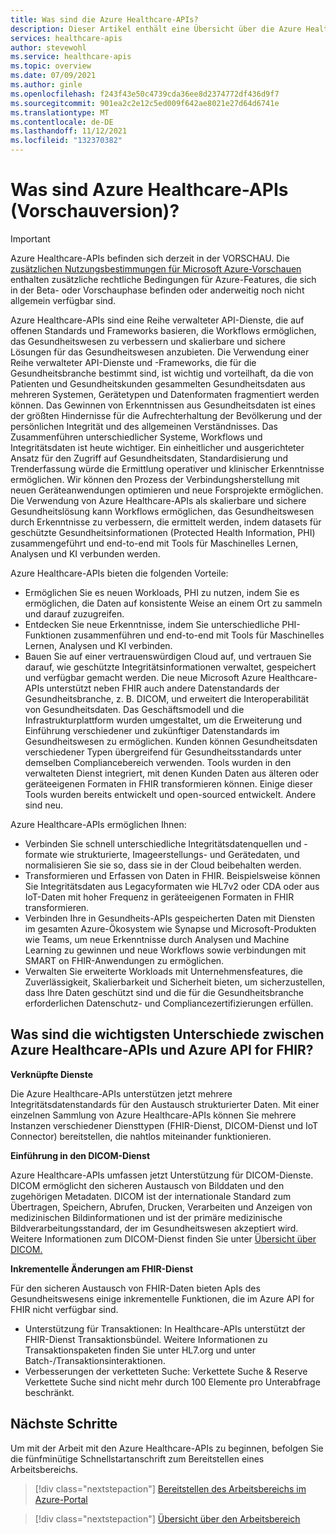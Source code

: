 ```yaml
---
title: Was sind die Azure Healthcare-APIs?
description: Dieser Artikel enthält eine Übersicht über die Azure Healthcare-APIs.
services: healthcare-apis
author: stevewohl
ms.service: healthcare-apis
ms.topic: overview
ms.date: 07/09/2021
ms.author: ginle
ms.openlocfilehash: f243f43e50c4739cda36ee8d2374772df436d9f7
ms.sourcegitcommit: 901ea2c2e12c5ed009f642ae8021e27d64d6741e
ms.translationtype: MT
ms.contentlocale: de-DE
ms.lasthandoff: 11/12/2021
ms.locfileid: "132370382"
---
```

# <a name="what-is-azure-healthcare-apis-preview"></a>Was sind Azure Healthcare-APIs (Vorschauversion)?

> [!IMPORTANT]
> Azure Healthcare-APIs befinden sich derzeit in der VORSCHAU. Die [zusätzlichen Nutzungsbestimmungen für Microsoft Azure-Vorschauen](https://azure.microsoft.com/support/legal/preview-supplemental-terms/) enthalten zusätzliche rechtliche Bedingungen für Azure-Features, die sich in der Beta- oder Vorschauphase befinden oder anderweitig noch nicht allgemein verfügbar sind.

Azure Healthcare-APIs sind eine Reihe verwalteter API-Dienste, die auf offenen Standards und Frameworks basieren, die Workflows ermöglichen, das Gesundheitswesen zu verbessern und skalierbare und sichere Lösungen für das Gesundheitswesen anzubieten. Die Verwendung einer Reihe verwalteter API-Dienste und -Frameworks, die für die Gesundheitsbranche bestimmt sind, ist wichtig und vorteilhaft, da die von Patienten und Gesundheitskunden gesammelten Gesundheitsdaten aus mehreren Systemen, Gerätetypen und Datenformaten fragmentiert werden können. Das Gewinnen von Erkenntnissen aus Gesundheitsdaten ist eines der größten Hindernisse für die Aufrechterhaltung der Bevölkerung und der persönlichen Integrität und des allgemeinen Verständnisses. Das Zusammenführen unterschiedlicher Systeme, Workflows und Integritätsdaten ist heute wichtiger. Ein einheitlicher und ausgerichteter Ansatz für den Zugriff auf Gesundheitsdaten, Standardisierung und Trenderfassung würde die Ermittlung operativer und klinischer Erkenntnisse ermöglichen. Wir können den Prozess der Verbindungsherstellung mit neuen Geräteanwendungen optimieren und neue Forsprojekte ermöglichen. Die Verwendung von Azure Healthcare-APIs als skalierbare und sichere Gesundheitslösung kann Workflows ermöglichen, das Gesundheitswesen durch Erkenntnisse zu verbessern, die ermittelt werden, indem datasets für geschützte Gesundheitsinformationen (Protected Health Information, PHI) zusammengeführt und end-to-end mit Tools für Maschinelles Lernen, Analysen und KI verbunden werden. 

Azure Healthcare-APIs bieten die folgenden Vorteile:
* Ermöglichen Sie es neuen Workloads, PHI zu nutzen, indem Sie es ermöglichen, die Daten auf konsistente Weise an einem Ort zu sammeln und darauf zuzugreifen.
* Entdecken Sie neue Erkenntnisse, indem Sie unterschiedliche PHI-Funktionen zusammenführen und end-to-end mit Tools für Maschinelles Lernen, Analysen und KI verbinden.
* Bauen Sie auf einer vertrauenswürdigen Cloud auf, und vertrauen Sie darauf, wie geschützte Integritätsinformationen verwaltet, gespeichert und verfügbar gemacht werden.
Die neue Microsoft Azure Healthcare-APIs unterstützt neben FHIR auch andere Datenstandards der Gesundheitsbranche, z. B. DICOM, und erweitert die Interoperabilität von Gesundheitsdaten. Das Geschäftsmodell und die Infrastrukturplattform wurden umgestaltet, um die Erweiterung und Einführung verschiedener und zukünftiger Datenstandards im Gesundheitswesen zu ermöglichen. Kunden können Gesundheitsdaten verschiedener Typen übergreifend für Gesundheitsstandards unter demselben Compliancebereich verwenden. Tools wurden in den verwalteten Dienst integriert, mit denen Kunden Daten aus älteren oder geräteeigenen Formaten in FHIR transformieren können. Einige dieser Tools wurden bereits entwickelt und open-sourced entwickelt. Andere sind neu.

Azure Healthcare-APIs ermöglichen Ihnen: 
* Verbinden Sie schnell unterschiedliche Integritätsdatenquellen und -formate wie strukturierte, Imageerstellungs- und Gerätedaten, und normalisieren Sie sie so, dass sie in der Cloud beibehalten werden.
* Transformieren und Erfassen von Daten in FHIR. Beispielsweise können Sie Integritätsdaten aus Legacyformaten wie HL7v2 oder CDA oder aus IoT-Daten mit hoher Frequenz in geräteeigenen Formaten in FHIR transformieren.
* Verbinden Ihre in Gesundheits-APIs gespeicherten Daten mit Diensten im gesamten Azure-Ökosystem wie Synapse und Microsoft-Produkten wie Teams, um neue Erkenntnisse durch Analysen und Machine Learning zu gewinnen und neue Workflows sowie verbindungen mit SMART on FHIR-Anwendungen zu ermöglichen.
* Verwalten Sie erweiterte Workloads mit Unternehmensfeatures, die Zuverlässigkeit, Skalierbarkeit und Sicherheit bieten, um sicherzustellen, dass Ihre Daten geschützt sind und die für die Gesundheitsbranche erforderlichen Datenschutz- und Compliancezertifizierungen erfüllen.


## <a name="what-are-the-key-differences-between-azure-healthcare-apis-and-azure-api-for-fhir"></a>Was sind die wichtigsten Unterschiede zwischen Azure Healthcare-APIs und Azure API for FHIR?

**Verknüpfte Dienste**

Die Azure Healthcare-APIs unterstützen jetzt mehrere Integritätsdatenstandards für den Austausch strukturierter Daten. Mit einer einzelnen Sammlung von Azure Healthcare-APIs können Sie mehrere Instanzen verschiedener Diensttypen (FHIR-Dienst, DICOM-Dienst und IoT Connector) bereitstellen, die nahtlos miteinander funktionieren.

**Einführung in den DICOM-Dienst**

Azure Healthcare-APIs umfassen jetzt Unterstützung für DICOM-Dienste. DICOM ermöglicht den sicheren Austausch von Bilddaten und den zugehörigen Metadaten. DICOM ist der internationale Standard zum Übertragen, Speichern, Abrufen, Drucken, Verarbeiten und Anzeigen von medizinischen Bildinformationen und ist der primäre medizinische Bildverarbeitungsstandard, der im Gesundheitswesen akzeptiert wird. Weitere Informationen zum DICOM-Dienst finden Sie unter [Übersicht über DICOM.](./dicom/dicom-services-overview.md)

**Inkrementelle Änderungen am FHIR-Dienst**

Für den sicheren Austausch von FHIR-Daten bieten ApIs des Gesundheitswesens einige inkrementelle Funktionen, die im Azure API for FHIR nicht verfügbar sind. 
* Unterstützung für Transaktionen: In Healthcare-APIs unterstützt der FHIR-Dienst Transaktionsbündel. Weitere Informationen zu Transaktionspaketen finden Sie unter HL7.org und unter Batch-/Transaktionsinteraktionen.
* Verbesserungen der verketteten Suche: Verkettete Suche & Reserve Verkettete Suche sind nicht mehr durch 100 Elemente pro Unterabfrage beschränkt.


## <a name="next-steps"></a>Nächste Schritte

Um mit der Arbeit mit den Azure Healthcare-APIs zu beginnen, befolgen Sie die fünfminütige Schnellstartanschrift zum Bereitstellen eines Arbeitsbereichs.

> [!div class="nextstepaction"]
> [Bereitstellen des Arbeitsbereichs im Azure-Portal](healthcare-apis-quickstart.md)

> [!div class="nextstepaction"]
> [Übersicht über den Arbeitsbereich](workspace-overview.md)
